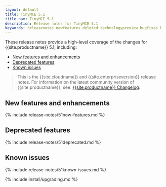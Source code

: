 ```yaml
---
layout: default
title: TinyMCE 5.1
title_nav: TinyMCE 5.1
description: Release notes for TinyMCE 5.1
keywords: releasenotes newfeatures deleted technologypreview bugfixes knownissues
---
```


These release notes provide a high-level coverage of the changes for {{site.productname}} 5.1, including:

- [New features and enhancements](#new-features-and-enhancements)
- [Deprecated features](#deprecated-features)
- [Known issues](#known-issues)

> This is the {{site.cloudname}} and {{site.enterpriseversion}} release notes. For information on the latest community version of {{site.productname}}, see: [{{site.productname}} Changelog]({{site.baseurl}}/changelog/).

## New features and enhancements

{% include release-notes/51new-features.md %}

## Deprecated features

{% include release-notes/51deprecated.md %}

## Known issues

{% include release-notes/51known-issues.md %}

{% include install/upgrading.md %}
